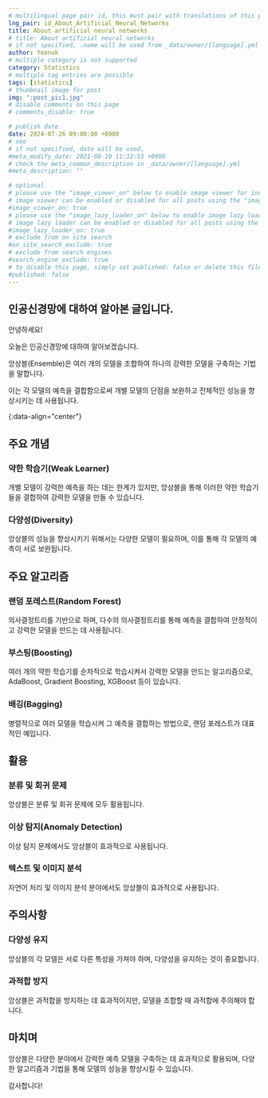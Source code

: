 ```yaml
---
# multilingual page pair id, this must pair with translations of this page. (This name must be unique)
lng_pair: id_About_Artificial_Neural_Networks
title: About artificial neural networks
# title: About artificial neural networks
# if not specified, .name will be used from _data/owner/[language].yml
author: Yeonuk
# multiple category is not supported
category: Statistics
# multiple tag entries are possible
tags: [statistics]
# thumbnail image for post
img: ":post_pic1.jpg"
# disable comments on this page
# comments_disable: true

# publish date
date: 2024-07-26 09:00:00 +0900
# seo
# if not specified, date will be used.
#meta_modify_date: 2021-08-10 11:32:53 +0900
# check the meta_common_description in _data/owner/[language].yml
#meta_description: ""

# optional
# please use the "image_viewer_on" below to enable image viewer for individual pages or posts (_posts/ or [language]/_posts folders).
# image viewer can be enabled or disabled for all posts using the "image_viewer_posts: true" setting in _data/conf/main.yml.
#image_viewer_on: true
# please use the "image_lazy_loader_on" below to enable image lazy loader for individual pages or posts (_posts/ or [language]/_posts folders).
# image lazy loader can be enabled or disabled for all posts using the "image_lazy_loader_posts: true" setting in _data/conf/main.yml.
#image_lazy_loader_on: true
# exclude from on site search
#on_site_search_exclude: true
# exclude from search engines
#search_engine_exclude: true
# to disable this page, simply set published: false or delete this file
#published: false
---
```


<!-- outline-start -->

## 인공신경망에 대하여 알아본 글입니다.

안녕하세요!

오늘은 인공신경망에 대하여 알아보겠습니다.

앙상블(Ensemble)은 여러 개의 모델을 조합하여 하나의 강력한 모델을 구축하는 기법을 말합니다.

이는 각 모델의 예측을 결합함으로써 개별 모델의 단점을 보완하고 전체적인 성능을 향상시키는 데 사용됩니다.

{:data-align="center"}

<!-- outline-end -->

## 주요 개념

### 약한 학습기(Weak Learner)

개별 모델이 강력한 예측을 하는 데는 한계가 있지만, 앙상블을 통해 이러한 약한 학습기들을 결합하여 강력한 모델을 만들 수 있습니다.

### 다양성(Diversity)

앙상블의 성능을 향상시키기 위해서는 다양한 모델이 필요하며, 이를 통해 각 모델의 예측이 서로 보완됩니다.

## 주요 알고리즘

### 랜덤 포레스트(Random Forest)

의사결정트리를 기반으로 하며, 다수의 의사결정트리를 통해 예측을 결합하여 안정적이고 강력한 모델을 만드는 데 사용됩니다.

### 부스팅(Boosting)

여러 개의 약한 학습기를 순차적으로 학습시켜서 강력한 모델을 만드는 알고리즘으로, AdaBoost, Gradient Boosting, XGBoost 등이 있습니다.

### 배깅(Bagging)

병렬적으로 여러 모델을 학습시켜 그 예측을 결합하는 방법으로, 랜덤 포레스트가 대표적인 예입니다.

## 활용

### 분류 및 회귀 문제

앙상블은 분류 및 회귀 문제에 모두 활용됩니다.

### 이상 탐지(Anomaly Detection)

이상 탐지 문제에서도 앙상블이 효과적으로 사용됩니다.

### 텍스트 및 이미지 분석

자연어 처리 및 이미지 분석 분야에서도 앙상블이 효과적으로 사용됩니다.

## 주의사항

### 다양성 유지

앙상블의 각 모델은 서로 다른 특성을 가져야 하며, 다양성을 유지하는 것이 중요합니다.

### 과적합 방지

앙상블은 과적합을 방지하는 데 효과적이지만, 모델을 조합할 때 과적합에 주의해야 합니다.

## 마치며

앙상블은 다양한 분야에서 강력한 예측 모델을 구축하는 데 효과적으로 활용되며, 다양한 알고리즘과 기법을 통해 모델의 성능을 향상시킬 수 있습니다.

감사합니다!
